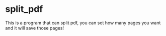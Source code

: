 # split_pdf
This is a program that can split pdf, you can set how many pages you want and it will save those pages!
